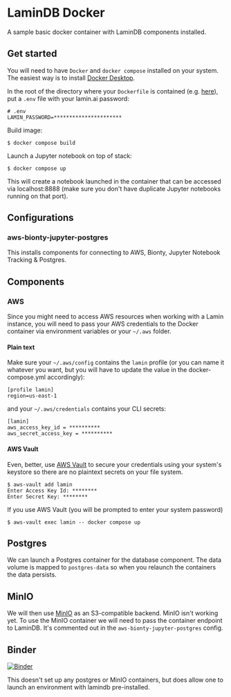 # LaminDB Docker

A sample basic docker container with LaminDB components installed.

## Get started

You will need to have `Docker` and `docker compose` installed on your system. The easiest way is to install [Docker Desktop](https://www.docker.com/products/docker-desktop/).

In the root of the directory where your `Dockerfile` is contained (e.g. [here](configurations/aws-bionty-jupyter-postgres/)), put a `.env` file with your lamin.ai password:

```
# .env
LAMIN_PASSWORD=**********************
```

Build image:

```
$ docker compose build
```

Launch a Jupyter notebook on top of stack:

```
$ docker compose up
```

This will create a notebook launched in the container that can be accessed via localhost:8888 (make sure you don't have duplicate Jupyter notebooks running on that port).


## Configurations

### aws-bionty-jupyter-postgres

This installs components for connecting to AWS, Bionty, Jupyter Notebook Tracking & Postgres.

## Components

### AWS

Since you might need to access AWS resources when working with a Lamin instance, you will need to pass your AWS credentials to the Docker container via environment variables or your `~/.aws` folder.

#### Plain text

Make sure your `~/.aws/config` contains the `lamin` profile (or you can name it whatever you want, but you will have to update the value in the docker-compose.yml accordingly):

```
[profile lamin]
region=us-east-1
```

and your `~/.aws/credentials` contains your CLI secrets:

```
[lamin]
aws_access_key_id = **********
aws_secret_access_key = **********
```

#### AWS Vault

Even, better, use [AWS Vault](https://github.com/99designs/aws-vault) to secure your credentials using your system's keystore so there are no plaintext secrets on your file system.

```
$ aws-vault add lamin
Enter Access Key Id: ********
Enter Secret Key: ********
```

If you use AWS Vault (you will be prompted to enter your system password)

```
$ aws-vault exec lamin -- docker compose up
```


## Postgres

We can launch a Postgres container for the database component. The data volume is mapped to `postgres-data` so when you relaunch the containers the data persists.


## MinIO

We will then use [MinIO](https://hub.docker.com/r/minio/minio/) as an S3-compatible backend. MinIO isn't working yet. To use the MinIO container we will need to pass the container endpoint to LaminDB. It's commented out in the `aws-bionty-jupyter-postgres` config.


## Binder

[![Binder](https://mybinder.org/badge_logo.svg)](https://mybinder.org/v2/gh/lawrlee/lamin-docker/HEAD)

This doesn't set up any postgres or MinIO containers, but does allow one to launch an environment with lamindb pre-installed.

